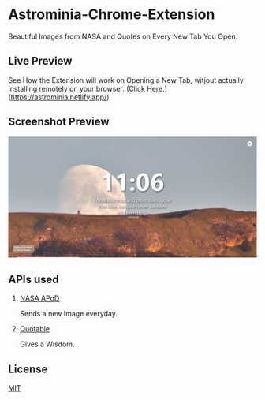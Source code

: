 # Astrominia-Chrome-Extension
Beautiful Images from NASA and Quotes on Every New Tab You Open.

## Live Preview
See How the Extension will work on Opening a New Tab, witjout actually installing remotely on your browser. (Click Here.](https://astrominia.netlify.app/)


## Screenshot Preview
![Image](./images/displayImage.png)

## APIs used
1) [NASA APoD](https://api.nasa.gov/)

   Sends a new Image everyday.

2) [Quotable](https://api.quotable.io/)

   Gives a Wisdom.

## License
[MIT](https://choosealicense.com/licenses/mit/)
